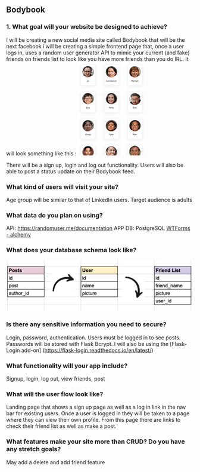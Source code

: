## Bodybook


### 1. What goal will your website be designed to achieve? 
I will be creating a new social media site called Bodybook that will be the next facebook
i will be creating a simple frontend page that, once a user logs in, uses a random user generator API to mimic your current (and fake) friends on friends list to look like you have more friends than you do IRL. It will look something like this : ![schema](https://github.com/shin101/bodybook/blob/main/friendlist.png?raw=true)


There will be a sign up, login and log out functionality. Users will also be able to post a status update on their Bodybook feed.

### What kind of users will visit your site? 
Age group will be similar to that of LinkedIn users. Target audience is adults

### What data do you plan on using? 
API: https://randomuser.me/documentation
APP DB: PostgreSQL
[WTForms - alchemy](https://wtforms-alchemy.readthedocs.io/en/latest/ )

### What does your database schema look like? 
![schema](https://github.com/shin101/bodybook/blob/main/schema.png?raw=true)


### Is there any sensitive information you need to secure? 
Login, password, authentication. Users must be logged in to see posts. Passwords will be stored with Flask Bcrypt. I will also be using the [Flask-Login add-on] (https://flask-login.readthedocs.io/en/latest/) 


### What functionality will your app include? 
Signup, login, log out, view friends, post

### What will the user flow look like? 
Landing page that shows a sign up page as well as a log in link in the nav bar for existing users. 
Once a user is logged in they will be taken to a page where they can view their own profile. From this page there are links to check their friend list as well as make a post. 

### What features make your site more than CRUD? Do you have any stretch goals?
May add a delete and add friend feature
